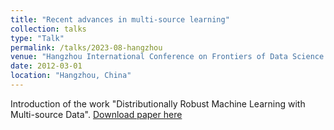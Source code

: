 ```yaml
---
title: "Recent advances in multi-source learning"
collection: talks
type: "Talk"
permalink: /talks/2023-08-hangzhou
venue: "Hangzhou International Conference on Frontiers of Data Science."
date: 2012-03-01
location: "Hangzhou, China"
---
```


Introduction of the work "Distributionally Robust Machine Learning with Multi-source Data". 
[Download paper here](https://arxiv.org/pdf/2109.03365.pdf)
